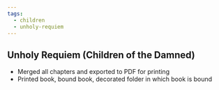 ```yaml
---
tags:
  - children
  - unholy-requiem
---
```

## Unholy Requiem (Children of the Damned)
- Merged all chapters and exported to PDF for printing
- Printed book, bound book, decorated folder in which book is bound